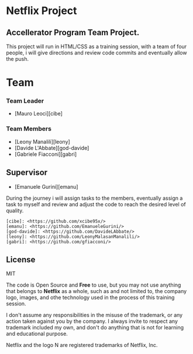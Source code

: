 # Netflix Project
## Accellerator Program Team Project.

This project will run in HTML/CSS as a training session, with a team of four people, i will give directions and review code commits and eventually allow the push.


# Team

### Team Leader
- [Mauro Leoci][cibe]

### Team Members
- [Leony Manalili][leony]
- [Davide L'Abbate][god-davide]
- [Gabriele Fiacconi][gabri]

## Supervisor 
- [Emanuele Gurini][emanu]


During the journey i will assign tasks to the members, eventually assign a task to myself and review and adjust the code to reach the desired level of quality.


[//]: # (Reference links for the body)

    [cibe]: <https://github.com/xcibe95x/>
    [emanu]: <https://github.com/EmanueleGurini/>
    [god-davide]: <https://github.com/DavideLAbbate/>
    [leony]: <https://github.com/LeonyMalasanManalili/>
    [gabri]: <https://github.com/gfiacconi/>

## License

MIT

The code is Open Source and **Free** to use, but you may not use anything that belongs to **Netflix** as a whole, such as and not limited to, the company logo, images, and othe technology used in the process of this training session.

I don't assume any responsibilities in the misuse of the trademark, or any action taken against you by the company.
I always invite to respect any trademark included my own, and don't do anything that is not for learning and educational purpose.

Netflix and the logo N are registered trademarks of Netflix, Inc.

